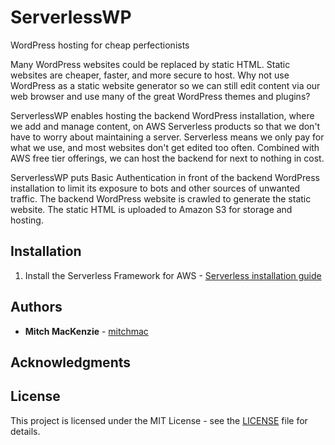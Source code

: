 # ServerlessWP
WordPress hosting for cheap perfectionists

Many WordPress websites could be replaced by static HTML. Static websites are cheaper, faster, and more secure to host.
Why not use WordPress as a static website generator so we can still edit content via our web browser and use many of the great WordPress themes and plugins?

ServerlessWP enables hosting the backend WordPress installation, where we add and manage content, on AWS Serverless products so that we don't have to worry about maintaining a server. Serverless means we only pay for what we use, and most websites don't get edited too often. Combined with AWS free tier offerings, we can host the backend for next to nothing in cost.

ServerlessWP puts Basic Authentication in front of the backend WordPress installation to limit its exposure to bots and other sources of unwanted traffic. The backend WordPress website is crawled to generate the static website. The static HTML is uploaded to Amazon S3 for storage and hosting.

## Installation

1. Install the Serverless Framework for AWS - [Serverless installation guide](https://serverless.com/framework/docs/providers/aws/guide/installation/)

## Authors

* **Mitch MacKenzie**  - [mitchmac](https://github.com/mitchmac)

## Acknowledgments

## License

This project is licensed under the MIT License - see the [LICENSE](LICENSE) file for details.
